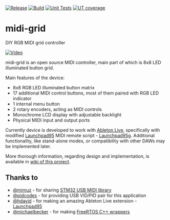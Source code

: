 [![Release](https://img.shields.io/github/v/release/zukaitis/midi-grid?logo=github)](https://github.com/zukaitis/midi-grid/releases/latest) [![Build](https://img.shields.io/github/workflow/status/zukaitis/midi-grid/Build?logo=github)](https://github.com/zukaitis/midi-grid/actions?query=workflow%3A%22Build%22) [![Unit Tests](https://img.shields.io/github/workflow/status/zukaitis/midi-grid/Unit%20Tests?label=unit%20tests&logo=github)](https://github.com/zukaitis/midi-grid/actions?query=workflow%3A%22Unit+Tests%22) [![UT coverage](https://img.shields.io/codecov/c/github/zukaitis/midi-grid?logo=codecov)](https://codecov.io/github/zukaitis/midi-grid?branch=master)

# midi-grid
DIY RGB MIDI grid controller

[![Video](https://img.youtube.com/vi/mxI5Q21d1T0/0.jpg)](https://youtu.be/mxI5Q21d1T0 "Demo video")

midi-grid is an open source MIDI controller, main part of which is 8x8 LED illuminated button grid.

Main features of the device:
- 8x8 RGB LED illuminated button matrix
- 17 additional MIDI control buttons, most of them paired with RGB LED indicator
- 1 internal menu button
- 2 rotary encoders, acting as MIDI controls
- Monochrome LCD display with adjustable backlight
- Physical MIDI input and output ports

Currently device is developed to work with [Ableton Live](https://www.ableton.com/en/live/),
specifically with modified [Launchpad95](http://motscousus.com/stuff/2011-07_Novation_Launchpad_Ableton_Live_Scripts/)
MIDI remote script - [Launchpad95g](https://github.com/zukaitis/Launchpad95g). Additional functionality, like stand-alone modes,
or compatibility with other DAWs may be implemented later.

More thorough information, regarding design and implementation, is available in [wiki of this project](https://github.com/zukaitis/midi-grid/wiki).

## Thanks to
- [@mimuz](https://github.com/mimuz) - for sharing [STM32 USB MIDI library](https://github.com/mimuz/mimuz-tuch)
- [@pidcodes](https://github.com/pidcodes) - for providing USB VID/PID pair for this application
- [@hdavid](https://github.com/hdavid) - for making an amazing Ableton Live extension - [Launchpad95](https://github.com/hdavid/Launchpad95)
- [@michaelbecker](https://github.com/michaelbecker) - for making [FreeRTOS C++ wrappers](https://michaelbecker.github.io/freertos-addons)
